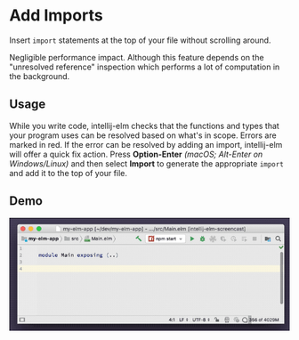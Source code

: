 # Add Imports

Insert `import` statements at the top of your file without scrolling around.

Negligible performance impact. Although this feature depends on the "unresolved reference" inspection which performs a lot of computation in the background.

## Usage

While you write code, intellij-elm checks that the functions and types that your program uses can be resolved based on what's in scope. Errors are marked in red. If the error can be resolved by adding an import, intellij-elm will offer a quick fix action. Press **Option-Enter** _(macOS; Alt-Enter on Windows/Linux)_ and then select **Import** to generate the appropriate `import` and add it to the top of your file.

## Demo

![add import demo](../assets/import_quick_fix.gif)